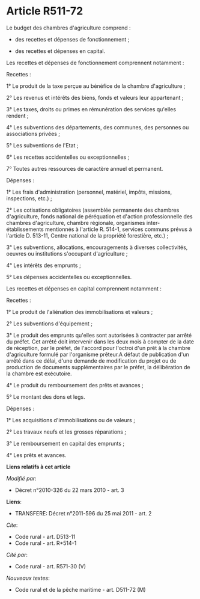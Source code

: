 # Article R511-72

Le budget des chambres d'agriculture comprend :

- des recettes et dépenses de fonctionnement ;

- des recettes et dépenses en capital. 

Les recettes et dépenses de fonctionnement comprennent notamment : 

Recettes : 

1° Le produit de la taxe perçue au bénéfice de la chambre d'agriculture ; 

2° Les revenus et intérêts des biens, fonds et valeurs leur appartenant ; 

3° Les taxes, droits ou primes en rémunération des services qu'elles rendent ; 

4° Les subventions des départements, des communes, des personnes ou associations privées ; 

5° Les subventions de l'Etat ; 

6° Les recettes accidentelles ou exceptionnelles ; 

7° Toutes autres ressources de caractère annuel et permanent. 

Dépenses : 

1° Les frais d'administration (personnel, matériel, impôts, missions, inspections, etc.) ; 

2° Les cotisations obligatoires (assemblée permanente des chambres d'agriculture, fonds national de péréquation et d'action
professionnelle des chambres d'agriculture, chambre régionale, organismes inter-établissements mentionnés à l'article R.
514-1, services communs prévus à l'article D. 513-11, Centre national de la propriété forestière, etc.) ; 

3° Les subventions, allocations, encouragements à diverses collectivités, oeuvres ou institutions s'occupant d'agriculture ; 

4° Les intérêts des emprunts ; 

5° Les dépenses accidentelles ou exceptionnelles. 

Les recettes et dépenses en capital comprennent notamment : 

Recettes : 

1° Le produit de l'aliénation des immobilisations et valeurs ; 

2° Les subventions d'équipement ; 

3° Le produit des emprunts qu'elles sont autorisées à contracter par arrêté du préfet. Cet arrêté doit intervenir dans les
deux mois à compter de la date de réception, par le préfet, de l'accord pour l'octroi d'un prêt à la chambre d'agriculture
formulé par l'organisme prêteur.A défaut de publication d'un arrêté dans ce délai, d'une demande de modification du projet ou
de production de documents supplémentaires par le préfet, la délibération de la chambre est exécutoire. 

4° Le produit du remboursement des prêts et avances ; 

5° Le montant des dons et legs. 

Dépenses : 

1° Les acquisitions d'immobilisations ou de valeurs ; 

2° Les travaux neufs et les grosses réparations ; 

3° Le remboursement en capital des emprunts ; 

4° Les prêts et avances.

**Liens relatifs à cet article**

_Modifié par_:

  - Décret n°2010-326 du 22 mars 2010 - art. 3

**Liens**:

  - TRANSFERE: Décret n°2011-596 du 25 mai 2011 - art. 2

_Cite_:

  - Code rural - art. D513-11
  - Code rural - art. R*514-1

_Cité par_:

  - Code rural - art. R571-30 (V)

_Nouveaux textes_:

  - Code rural et de la pêche maritime - art. D511-72 (M)
